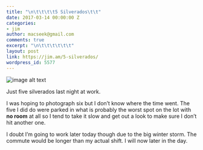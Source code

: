 ```yaml
---
title: "\n\t\t\t\t5 Silverados\t\t"
date: 2017-03-14 00:00:00 Z
categories:
- jim
author: macseek@gmail.com
comments: true
excerpt: "\n\t\t\t\t\t\t"
layout: post
link: https://jim.am/5-silverados/
wordpress_id: 5577
---
```


![image alt text](/public/Uc8CLDbV89B7GawxPyQFg_img_0.jpg)




Just five silverados last night at work.




I was hoping to photograph six but  I don’t know where the  time went. The five I did do were parked in what is probably the worst spot on the lot with **no room** at all  so I tend to take it slow and get out a look to make sure I don’t hit another one.




I doubt I’m going to work later today though due to the big winter storm. The commute would be longer than my actual shift. I will now later in the day.


		
